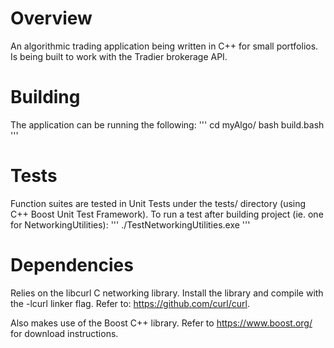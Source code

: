 # Overview
An algorithmic trading application being written in C++ for small portfolios.
Is being built to work with the Tradier brokerage API.

# Building
The application can be running the following:
'''
cd myAlgo/
bash build.bash
'''

# Tests
Function suites are tested in Unit Tests under the tests/ directory (using C++ Boost Unit Test Framework).
To run a test after building project (ie. one for NetworkingUtilities):
'''
./TestNetworkingUtilities.exe
'''

# Dependencies
Relies on the libcurl C networking library.
Install the library and compile with the -lcurl linker flag.
Refer to: https://github.com/curl/curl.

Also makes use of the Boost C++ library.
Refer to https://www.boost.org/ for download instructions.
